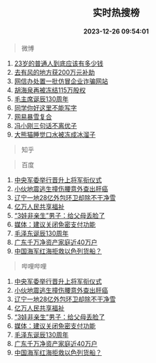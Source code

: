 <div align="center"><h2>实时热搜榜</h2><h4>2023-12-26 09:54:01</h4></div>

> 微博  

1. [23岁的普通人到底应该有多少钱](https://s.weibo.com/weibo?q=23%E5%B2%81%E7%9A%84%E6%99%AE%E9%80%9A%E4%BA%BA%E5%88%B0%E5%BA%95%E5%BA%94%E8%AF%A5%E6%9C%89%E5%A4%9A%E5%B0%91%E9%92%B1&t=31&band_rank=1&Refer=top)<br />
2. [去有风的地方获200万元补助](https://s.weibo.com/weibo?q=%23%E5%8E%BB%E6%9C%89%E9%A3%8E%E7%9A%84%E5%9C%B0%E6%96%B9%E8%8E%B7200%E4%B8%87%E5%85%83%E8%A1%A5%E5%8A%A9%23&t=31&band_rank=2&Refer=top)<br />
3. [网信办处置一批仿冒企业诈骗网站](https://s.weibo.com/weibo?q=%23%E7%BD%91%E4%BF%A1%E5%8A%9E%E5%A4%84%E7%BD%AE%E4%B8%80%E6%89%B9%E4%BB%BF%E5%86%92%E4%BC%81%E4%B8%9A%E8%AF%88%E9%AA%97%E7%BD%91%E7%AB%99%23&t=31&band_rank=3&Refer=top)<br />
4. [胡海泉再被冻结115万股权](https://s.weibo.com/weibo?q=%23%E8%83%A1%E6%B5%B7%E6%B3%89%E5%86%8D%E8%A2%AB%E5%86%BB%E7%BB%93115%E4%B8%87%E8%82%A1%E6%9D%83%23&t=31&band_rank=4&Refer=top)<br />
5. [毛主席诞辰130周年](https://s.weibo.com/weibo?q=%23%E6%AF%9B%E4%B8%BB%E5%B8%AD%E8%AF%9E%E8%BE%B0130%E5%91%A8%E5%B9%B4%23&t=31&band_rank=5&Refer=top)<br />
6. [同学你好这里不能写字](https://s.weibo.com/weibo?q=%E5%90%8C%E5%AD%A6%E4%BD%A0%E5%A5%BD%E8%BF%99%E9%87%8C%E4%B8%8D%E8%83%BD%E5%86%99%E5%AD%97&t=31&band_rank=6&Refer=top)<br />
7. [网易暴雪复合](https://s.weibo.com/weibo?q=%23%E7%BD%91%E6%98%93%E6%9A%B4%E9%9B%AA%E5%A4%8D%E5%90%88%23&t=31&band_rank=7&Refer=top)<br />
8. [冯小刚三句话不离优子](https://s.weibo.com/weibo?q=%E5%86%AF%E5%B0%8F%E5%88%9A%E4%B8%89%E5%8F%A5%E8%AF%9D%E4%B8%8D%E7%A6%BB%E4%BC%98%E5%AD%90&t=31&band_rank=8&Refer=top)<br />
9. [大熊猫睡觉口水被冻成冰溜子](https://s.weibo.com/weibo?q=%23%E5%A4%A7%E7%86%8A%E7%8C%AB%E7%9D%A1%E8%A7%89%E5%8F%A3%E6%B0%B4%E8%A2%AB%E5%86%BB%E6%88%90%E5%86%B0%E6%BA%9C%E5%AD%90%23&t=31&band_rank=9&Refer=top)<br />

> 知乎  


> 百度  

1. [中央军委举行晋升上将军衔仪式](https://www.baidu.com/s?wd=%E4%B8%AD%E5%A4%AE%E5%86%9B%E5%A7%94%E4%B8%BE%E8%A1%8C%E6%99%8B%E5%8D%87%E4%B8%8A%E5%B0%86%E5%86%9B%E8%A1%94%E4%BB%AA%E5%BC%8F&sa=fyb_news&rsv_dl=fyb_news)<br />
2. [小伙地震逃生撞伤腰意外查出肝癌](https://www.baidu.com/s?wd=%E5%B0%8F%E4%BC%99%E5%9C%B0%E9%9C%87%E9%80%83%E7%94%9F%E6%92%9E%E4%BC%A4%E8%85%B0%E6%84%8F%E5%A4%96%E6%9F%A5%E5%87%BA%E8%82%9D%E7%99%8C&sa=fyb_news&rsv_dl=fyb_news)<br />
3. [辽宁一地28亿外包环卫却除不干净雪](https://www.baidu.com/s?wd=%E8%BE%BD%E5%AE%81%E4%B8%80%E5%9C%B028%E4%BA%BF%E5%A4%96%E5%8C%85%E7%8E%AF%E5%8D%AB%E5%8D%B4%E9%99%A4%E4%B8%8D%E5%B9%B2%E5%87%80%E9%9B%AA&sa=fyb_news&rsv_dl=fyb_news)<br />
4. [亿万人民共享福祉](https://www.baidu.com/s?wd=%E4%BA%BF%E4%B8%87%E4%BA%BA%E6%B0%91%E5%85%B1%E4%BA%AB%E7%A6%8F%E7%A5%89&sa=fyb_news&rsv_dl=fyb_news)<br />
5. [“3娃非亲生”男子：给父母丢脸了](https://www.baidu.com/s?wd=%E2%80%9C3%E5%A8%83%E9%9D%9E%E4%BA%B2%E7%94%9F%E2%80%9D%E7%94%B7%E5%AD%90%EF%BC%9A%E7%BB%99%E7%88%B6%E6%AF%8D%E4%B8%A2%E8%84%B8%E4%BA%86&sa=fyb_news&rsv_dl=fyb_news)<br />
6. [媒体：建议关闭免密支付功能](https://www.baidu.com/s?wd=%E5%AA%92%E4%BD%93%EF%BC%9A%E5%BB%BA%E8%AE%AE%E5%85%B3%E9%97%AD%E5%85%8D%E5%AF%86%E6%94%AF%E4%BB%98%E5%8A%9F%E8%83%BD&sa=fyb_news&rsv_dl=fyb_news)<br />
7. [毛泽东诞辰130周年](https://www.baidu.com/s?wd=%E6%AF%9B%E6%B3%BD%E4%B8%9C%E8%AF%9E%E8%BE%B0130%E5%91%A8%E5%B9%B4&sa=fyb_news&rsv_dl=fyb_news)<br />
8. [广东千万净资产家庭近40万户](https://www.baidu.com/s?wd=%E5%B9%BF%E4%B8%9C%E5%8D%83%E4%B8%87%E5%87%80%E8%B5%84%E4%BA%A7%E5%AE%B6%E5%BA%AD%E8%BF%9140%E4%B8%87%E6%88%B7&sa=fyb_news&rsv_dl=fyb_news)<br />
9. [中国海军红海拒救以色列货船？](https://www.baidu.com/s?wd=%E4%B8%AD%E5%9B%BD%E6%B5%B7%E5%86%9B%E7%BA%A2%E6%B5%B7%E6%8B%92%E6%95%91%E4%BB%A5%E8%89%B2%E5%88%97%E8%B4%A7%E8%88%B9%EF%BC%9F&sa=fyb_news&rsv_dl=fyb_news)<br />

> 哔哩哔哩  

1. [中央军委举行晋升上将军衔仪式](https://www.baidu.com/s?wd=%E4%B8%AD%E5%A4%AE%E5%86%9B%E5%A7%94%E4%B8%BE%E8%A1%8C%E6%99%8B%E5%8D%87%E4%B8%8A%E5%B0%86%E5%86%9B%E8%A1%94%E4%BB%AA%E5%BC%8F&sa=fyb_news&rsv_dl=fyb_news)<br />
2. [小伙地震逃生撞伤腰意外查出肝癌](https://www.baidu.com/s?wd=%E5%B0%8F%E4%BC%99%E5%9C%B0%E9%9C%87%E9%80%83%E7%94%9F%E6%92%9E%E4%BC%A4%E8%85%B0%E6%84%8F%E5%A4%96%E6%9F%A5%E5%87%BA%E8%82%9D%E7%99%8C&sa=fyb_news&rsv_dl=fyb_news)<br />
3. [辽宁一地28亿外包环卫却除不干净雪](https://www.baidu.com/s?wd=%E8%BE%BD%E5%AE%81%E4%B8%80%E5%9C%B028%E4%BA%BF%E5%A4%96%E5%8C%85%E7%8E%AF%E5%8D%AB%E5%8D%B4%E9%99%A4%E4%B8%8D%E5%B9%B2%E5%87%80%E9%9B%AA&sa=fyb_news&rsv_dl=fyb_news)<br />
4. [亿万人民共享福祉](https://www.baidu.com/s?wd=%E4%BA%BF%E4%B8%87%E4%BA%BA%E6%B0%91%E5%85%B1%E4%BA%AB%E7%A6%8F%E7%A5%89&sa=fyb_news&rsv_dl=fyb_news)<br />
5. [“3娃非亲生”男子：给父母丢脸了](https://www.baidu.com/s?wd=%E2%80%9C3%E5%A8%83%E9%9D%9E%E4%BA%B2%E7%94%9F%E2%80%9D%E7%94%B7%E5%AD%90%EF%BC%9A%E7%BB%99%E7%88%B6%E6%AF%8D%E4%B8%A2%E8%84%B8%E4%BA%86&sa=fyb_news&rsv_dl=fyb_news)<br />
6. [媒体：建议关闭免密支付功能](https://www.baidu.com/s?wd=%E5%AA%92%E4%BD%93%EF%BC%9A%E5%BB%BA%E8%AE%AE%E5%85%B3%E9%97%AD%E5%85%8D%E5%AF%86%E6%94%AF%E4%BB%98%E5%8A%9F%E8%83%BD&sa=fyb_news&rsv_dl=fyb_news)<br />
7. [毛泽东诞辰130周年](https://www.baidu.com/s?wd=%E6%AF%9B%E6%B3%BD%E4%B8%9C%E8%AF%9E%E8%BE%B0130%E5%91%A8%E5%B9%B4&sa=fyb_news&rsv_dl=fyb_news)<br />
8. [广东千万净资产家庭近40万户](https://www.baidu.com/s?wd=%E5%B9%BF%E4%B8%9C%E5%8D%83%E4%B8%87%E5%87%80%E8%B5%84%E4%BA%A7%E5%AE%B6%E5%BA%AD%E8%BF%9140%E4%B8%87%E6%88%B7&sa=fyb_news&rsv_dl=fyb_news)<br />
9. [中国海军红海拒救以色列货船？](https://www.baidu.com/s?wd=%E4%B8%AD%E5%9B%BD%E6%B5%B7%E5%86%9B%E7%BA%A2%E6%B5%B7%E6%8B%92%E6%95%91%E4%BB%A5%E8%89%B2%E5%88%97%E8%B4%A7%E8%88%B9%EF%BC%9F&sa=fyb_news&rsv_dl=fyb_news)<br />
